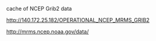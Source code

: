 cache of NCEP Grib2 data

http://140.172.25.182/OPERATIONAL_NCEP_MRMS_GRIB2

http://mrms.ncep.noaa.gov/data/
